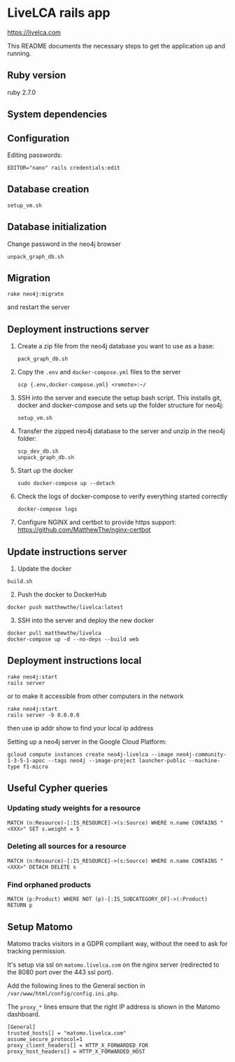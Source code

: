 # LiveLCA rails app

https://livelca.com

This README documents the necessary steps to get the application up and running.

## Ruby version

ruby 2.7.0

## System dependencies

## Configuration

Editing passwords:

```
EDITOR="nano" rails credentials:edit
```

## Database creation

```
setup_vm.sh
```

## Database initialization

Change password in the neo4j browser

```
unpack_graph_db.sh
```

## Migration

```
rake neo4j:migrate
```

and restart the server

## Deployment instructions server

1. Create a zip file from the neo4j database you want to use as a base:
   ```
   pack_graph_db.sh
   ```

2. Copy the `.env` and `docker-compose.yml` files to the server
   ```
   scp {.env,docker-compose.yml} <remote>:~/
   ```

3. SSH into the server and execute the setup bash script. This installs git, docker and docker-compose and sets up the folder structure for neo4j:
   ```
   setup_vm.sh
   ```
   
4. Transfer the zipped neo4j database to the server and unzip in the neo4j folder:
   ```
   scp_dev_db.sh
   unpack_graph_db.sh
   ```

5. Start up the docker
   ```
   sudo docker-compose up --detach
   ```

6. Check the logs of docker-compose to verify everything started correctly
   ```
   docker-compose logs
   ```

7. Configure NGINX and certbot to provide https support: https://github.com/MatthewThe/nginx-certbot

## Update instructions server

1. Update the docker
```
build.sh
```

2. Push the docker to DockerHub
```
docker push matthewthe/livelca:latest
```

3. SSH into the server and deploy the new docker
```
docker pull matthewthe/livelca
docker-compose up -d --no-deps --build web
```

## Deployment instructions local

```
rake neo4j:start
rails server
```

or to make it accessible from other computers in the network

```
rake neo4j:start
rails server -b 0.0.0.0
```

then use ip addr show to find your local ip address

Setting up a neo4j server in the Google Cloud Platform:
```
gcloud compute instances create neo4j-livelca --image neo4j-community-1-3-5-1-apoc --tags neo4j --image-project launcher-public --machine-type f1-micro
```

## Useful Cypher queries

### Updating study weights for a resource

```
MATCH (n:Resource)-[:IS_RESOURCE]->(s:Source) WHERE n.name CONTAINS "<XXX>" SET s.weight = 5
```

### Deleting all sources for a resource

```
MATCH (n:Resource)-[:IS_RESOURCE]->(s:Source) WHERE n.name CONTAINS "<XXX>" DETACH DELETE s
```

### Find orphaned products

```
MATCH (p:Product) WHERE NOT (p)-[:IS_SUBCATEGORY_OF]->(:Product) RETURN p
```

## Setup Matomo

Matomo tracks visitors in a GDPR compliant way, without the need to ask for tracking permission.

It's setup via ssl on `matomo.livelca.com` on the nginx server (redirected to the 8080 port over the 443 ssl port).

Add the following lines to the General section in `/var/www/html/config/config.ini.php`.

The `proxy_*` lines ensure that the right IP address is shown in the Matomo dashboard.

```
[General]
trusted_hosts[] = "matomo.livelca.com"
assume_secure_protocol=1
proxy_client_headers[] = HTTP_X_FORWARDED_FOR
proxy_host_headers[] = HTTP_X_FORWARDED_HOST
```
